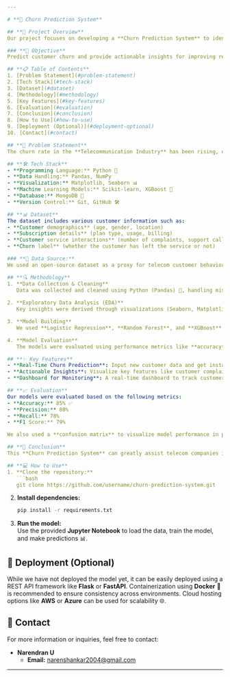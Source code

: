 ```yaml
---

# **🚀 Churn Prediction System**

## **📌 Project Overview**
Our project focuses on developing a **Churn Prediction System** to identify customers who are likely to leave or stop using a service. With **Machine Learning** models and advanced analytics, businesses can retain customers through targeted interventions and personalized offers. 💼📉

### **🎯 Objective**
Predict customer churn and provide actionable insights for improving retention, using real-world telecom data as an example. We highlight recent issues like **Jio's market downfall** due to service quality and price hikes.

## **📋 Table of Contents**
1. [Problem Statement](#problem-statement)
2. [Tech Stack](#tech-stack)
3. [Dataset](#dataset)
4. [Methodology](#methodology)
5. [Key Features](#key-features)
6. [Evaluation](#evaluation)
7. [Conclusion](#conclusion)
8. [How to Use](#how-to-use)
9. [Deployment (Optional)](#deployment-optional)
10. [Contact](#contact)

## **📝 Problem Statement**
The churn rate in the **Telecommunication Industry** has been rising, especially due to competitive pricing, service quality issues, and changes in customer behavior. Recently, companies like **Jio** have faced a **downfall** in their customer base due to increased complaints, service quality degradation, and price hikes. The goal is to build a **predictive model** that helps identify **at-risk customers** and reduce churn through targeted retention strategies. 📊📉

## **🛠 Tech Stack**
- **Programming Language:** Python 🐍
- **Data Handling:** Pandas, NumPy
- **Visualization:** Matplotlib, Seaborn 📊
- **Machine Learning Models:** Scikit-learn, XGBoost 🤖
- **Database:** MongoDB 💽
- **Version Control:** Git, GitHub 🛠

## **📊 Dataset**
The dataset includes various customer information such as:
- **Customer demographics** (age, gender, location)
- **Subscription details** (plan type, usage, billing)
- **Customer service interactions** (number of complaints, support calls)
- **Churn label** (whether the customer has left the service or not)

### **📁 Data Source:** 
We used an open-source dataset as a proxy for telecom customer behavior. The data was cleaned to handle missing values, outliers, and categorical variables.

## **🔍 Methodology**
1. **Data Collection & Cleaning**  
   Data was collected and cleaned using Python (Pandas) 🧼, handling missing values and normalizing features.
   
2. **Exploratory Data Analysis (EDA)**  
   Key insights were derived through visualizations (Seaborn, Matplotlib) 📊 to understand customer behavior and feature importance.

3. **Model Building**  
   We used **Logistic Regression**, **Random Forest**, and **XGBoost** to train the model on customer data 🤖.

4. **Model Evaluation**  
   The models were evaluated using performance metrics like **accuracy**, **precision**, **recall**, and **F1 score** 📈.

## **✨ Key Features**
- **Real-Time Churn Prediction**: Input new customer data and get instant churn predictions 🚀.
- **Actionable Insights**: Visualize key features like customer complaints, usage patterns, and billing issues contributing to churn 📊.
- **Dashboard for Monitoring**: A real-time dashboard to track customer churn and model performance 📈.

## **📈 Evaluation**
Our models were evaluated based on the following metrics:
- **Accuracy:** 85% ✅
- **Precision:** 80%
- **Recall:** 78%
- **F1 Score:** 79%

We also used a **confusion matrix** to visualize model performance in predicting churn and non-churn cases.

## **🔔 Conclusion**
This **Churn Prediction System** can greatly assist telecom companies in identifying customers who are likely to churn. By taking corrective actions in time, companies can **improve customer retention** and reduce revenue losses 🏆💡.

## **💻 How to Use**
1. **Clone the repository:**
   ```bash
   git clone https://github.com/username/churn-prediction-system.git
   ```
2. **Install dependencies:**
   ```bash
   pip install -r requirements.txt
   ```
3. **Run the model:**  
   Use the provided **Jupyter Notebook** to load the data, train the model, and make predictions 📊.

## **🚀 Deployment (Optional)**
While we have not deployed the model yet, it can be easily deployed using a REST API framework like **Flask** or **FastAPI**. Containerization using **Docker** 🐳 is recommended to ensure consistency across environments. Cloud hosting options like **AWS** or **Azure** can be used for scalability 🌐.

## **📧 Contact**
For more information or inquiries, feel free to contact:
- **Narendran U**  
  - **Email:** [narenshankar2004@gmail.com](mailto:narenshankar2004@gmail.com)

---
```

